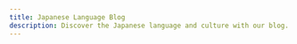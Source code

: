 ```yaml
---
title: Japanese Language Blog
description: Discover the Japanese language and culture with our blog. From beginner's guides to advanced topics, we offer insights into the language, literature, and history of Japan. Start exploring today and immerse yourself in the world of Japanese!
---
```


